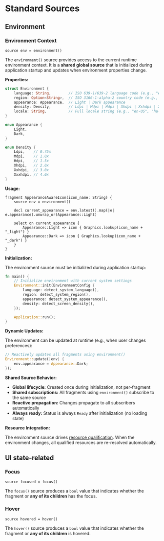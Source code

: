 # Standard Sources

## Environment

### Environment Context

`source env = environment()`

The `environment()` source provides access to the current runtime environment context. 
It is a **shared global source** that is initialized during application startup and updates when
environment properties change.

**Properties:**

```rust
struct Environment {
    language: String,        // ISO 639-1/639-2 language code (e.g., "en", "hu")
    region: Option<String>,  // ISO 3166-1-alpha-2 country code (e.g., "US", "GB")
    appearance: Appearance,  // Light | Dark appearance
    density: Density,        // Ldpi | Mdpi | Hdpi | Xhdpi | Xxhdpi | Xxxhdpi
    locale: String,          // Full locale string (e.g., "en-US", "hu-HU")
}

enum Appearance {
    Light,
    Dark,
}

enum Density {
    Ldpi,    // 0.75x
    Mdpi,    // 1.0x
    Hdpi,    // 1.5x
    Xhdpi,   // 2.0x
    Xxhdpi,  // 3.0x
    Xxxhdpi, // 4.0x
}
```

**Usage:**

```frel
fragment AppearanceAwareIcon(icon_name: String) {
    source env = environment()

    decl current_appearance = env.latest().map(|e| e.appearance).unwrap_or(Appearance::Light)

    select on current_appearance {
        Appearance::Light => icon { Graphics.lookup(icon_name + "_light") }
        Appearance::Dark => icon { Graphics.lookup(icon_name + "_dark") }
    }
}
```

**Initialization:**

The environment source must be initialized during application startup:

```rust
fn main() {
    // Initialize environment with current system settings
    Environment::init(EnvironmentConfig {
        language: detect_system_language(),
        region: detect_system_region(),
        appearance: detect_system_appearance(),
        density: detect_screen_density(),
    });

    Application::run();
}
```

**Dynamic Updates:**

The environment can be updated at runtime (e.g., when user changes preferences):

```rust
// Reactively updates all fragments using environment()
Environment::update(|env| {
    env.appearance = Appearance::Dark;
});
```

**Shared Source Behavior:**

- **Global lifecycle:** Created once during initialization, not per-fragment
- **Shared subscriptions:** All fragments using `environment()` subscribe to the same source
- **Reactive propagation:** Changes propagate to all subscribers automatically
- **Always ready:** Status is always `Ready` after initialization (no loading state)

**Resource Integration:**

The environment source drives [resource qualification](60_resources.md#qualifier-resolution). 
When the environment changes, all qualified resources are re-resolved automatically.

## UI state-related

### Focus

`source focused = focus()`

The `focus()` source produces a `bool` value that indicates whether the fragment or
**any of its children** has the focus.

### Hover

`source hovered = hover()`

The `hover()` source produces a `bool` value that indicates whether the fragment or
**any of its children** is hovered.

